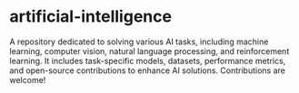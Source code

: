 # artificial-intelligence
A repository dedicated to solving various AI tasks, including machine learning, computer vision, natural language processing, and reinforcement learning. It includes task-specific models, datasets, performance metrics, and open-source contributions to enhance AI solutions. Contributions are welcome!
